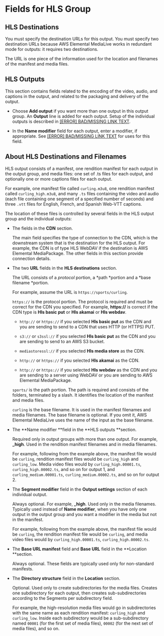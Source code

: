 # Fields for HLS Group<a name="hls-group-fields"></a>

## HLS Destinations<a name="hls-destinations"></a>

You must specify the destination URLs for this output\. You must specify two destination URLs because AWS Elemental MediaLive works in redundant mode for outputs: it requires two destinations\. 

The URL is one piece of the information used for the location and filenames of the manifest and media files\. 

## HLS Outputs<a name="hls-outputs"></a>

This section contains fields related to the encoding of the video, audio, and captions in the output, and related to the packaging and delivery of the output\. 

+ Choose **Add output** if you want more than one output in this output group\. An **Output** line is added for each output\. Setup of the individual outputs is described in [[ERROR] BAD/MISSING LINK TEXT](creating-a-channel-step5.md)\.

+ In the **Name modifier** field for each output, enter a modifier, if appropriate\. See [[ERROR] BAD/MISSING LINK TEXT](#about-hls-file-locations) for uses for this field\.

## About HLS Destinations and Filenames<a name="about-hls-file-locations"></a>

HLS output consists of a manifest, one rendition manifest for each output in the output group, and media files: one set of \.ts files for each output, and optionally one or more captions files for each output\. 

For example, one manifest file called `curling.m3u8`, one rendition manifest called `curling_high.m3u8`, and many `.ts` files containing the video and audio \(each file containing one segment of a specified number of seconds\) and three `.vtt` files for English, French, and Spanish Web\-VTT captions\.

The location of these files is controlled by several fields in the HLS output group and the individual outputs:

+ The fields in the **CDN** section\. 

  The main field specifies the type of connection to the CDN, which is the downstream system that is the destination for the HLS output\. For example, the CDN is of type HLS WebDAV if the destination is AWS Elemental MediaPackage\. The other fields in this section provide connection details\.

+ The two **URL** fields in the **HLS destinations** section\. 

  The URL consists of a *protocol* portion, a *path *portion and a *base filename *portion\. 

  For example, assume the URL is `https://sports/curling`\.

  `https://` is the protocol portion\. The protocol is required and must be correct for the CDN you specified\. For example, **https://** is correct if the CDN type is **Hls basic put** or **Hls akamai** or **Hls webdav**\. 

  + `http://` or `https://` if you selected **Hls basic put** as the CDN and you are sending to send to a CDN that uses HTTP \(or HTTPS\) PUT\. 

  + `s3://` or `s3ssl://` if you selected **Hls basic put** as the CDN and you are sending to send to an AWS S3 bucket\.

  + `mediastoressl://` if you selected **Hls media store** as the CDN\. 

  + `http://` or `https://` if you selected **Hls akamai** as the CDN\.

  + `http://` or `https://` if you selected **Hls webdav** as the CDN and you are sending to a server using WebDAV or you are sending to AWS Elemental MediaPackage\.

  `sports/` is the path portion\. The path is required and consists of the folders, terminated by a slash\. It identifies the location of the manifest and media files\. 

  `curling` is the base filename\. It is used in the manifest filenames and media filenames\. The base filename is optional\. If you omit it, AWS Elemental MediaLive uses the name of the input as the base filename\.

+ The **Name modifier **field in the **HLS outputs **section\. 

  Required only in output groups with more than one output\. For example, **\_high**\. Used in the rendition manifest filenames and in media filenames\. 

  For example, following from the example above, the manifest file would be `curling`, rendition manifest files would be `curling_high` and `curling_low`\. Media video files would by `curling_high.00001.ts`, `curling_high.00002.ts`, and so on for output 1, and `curling_medium.00001.ts`, `curling_medium.00002.ts`, and so on for output 2\. 

+ The **Segment modifier** field in the **Output settings** section of each individual output\. 

  Always optional\. For example, **\_high**\. Used only in the media filenames\. Typically used instead of **Name modifier**, when you have only one output in the output group and you want a modifier in the media but not in the manifest\. 

  For example, following from the example above, the manifest file would be `curling`, the rendition manifest file would be `curling`, and media video files would by `curling_high.00001.ts`, `curling_high.00002.ts`\. 

+ The **Base URL manifest** field and **Base URL** field in the **Location **section\. 

  Always optional\. These fields are typically used only for non\-standard manifests\.

+ The **Directory structure** field in the **Location** section\. 

  Optional\. Used only to create subdirectories for the media files\. Creates one subdirectory for each output, then creates sub\-subdirectories according to the Segments per subdirectory field\. 

  For example, the high\-resolution media files would go in subdirectories with the same name as each rendition manifest: `curling_high` and `curling_low`\. Inside each subdirectory would be a sub\-subdirectory named `00001` \(for the first set of media files\), `00002` \(for the next set of media files\), and so on\.